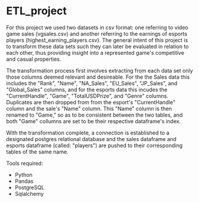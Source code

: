 # ETL_project

For this project we used two datasets in csv format: one referring to video game sales (vgsales.csv) and another referring to the earnings of esports players (highest_earning_players.csv). The general intent of this project is to transform these data sets such they can later be evaluated in relation to each other, thus providing insight into a represented game's competitive and casual properties.

The transformation process first involves extracting from each data set only those columns deemed relevant and desireable. For the the Sales data this includes the "Rank", "Name", "NA_Sales", "EU_Sales", "JP_Sales", and "Global_Sales" columns, and for the esports data this incudes the "CurrentHandle", "Game", "TotalUSDPrize", and "Genre" columns. Duplicates are then dropped from from the esport's "CurrentHandle" column and the sale's "Name" column. This "Name" column is then renamed to "Game," so as to be consistent between the two tables, and both "Game" collumns are set to be their respective dataframe's index.

With the transformation complete, a connection is established to a designated postgres relational database and the sales dataframe and esports dataframe (called: "players") are pushed to their corresponding tables of the same name.

Tools required:
- Python
- Pandas
- PostgreSQL
- Sqlalchemy